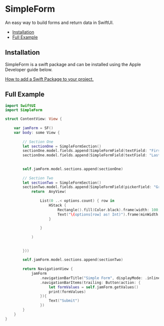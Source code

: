 # SimpleForm

An easy way to build forms and return data in SwiftUI.

* [Installation](#installation)
* [Full Example](#full-example)

## Installation

SimpleForm is a swift package and can be installed using the Apple Developer guide below.

[How to add a Swift Package to your project.](https://developer.apple.com/documentation/xcode/adding_package_dependencies_to_your_app)

## Full Example

```swift
import SwiftUI
import SimpleForm

struct ContentView: View {
    
    var jamForm = SF()
    var body: some View {
        
        // Section One
        let sectionOne = SimpleFormSection()
        sectionOne.model.fields.append(SimpleFormField(textField: "First Name", name: "first_name", value: ""))
        sectionOne.model.fields.append(SimpleFormField(textField: "Last Name", name: "last_name", value: ""))
        
        
        self.jamForm.model.sections.append(sectionOne)
        
        // Section Two
        let sectionTwo = SimpleFormSection()
        sectionTwo.model.fields.append(SimpleFormField(pickerField: "Greetings", name: "greeting", selection: 2, options: [1,13,24], display: { options in
            return  AnyView(
                
                List(0 ..< options.count) { row in
                    HStack {
                        Rectangle().fill(Color.black).frame(width: 100, height: 100)
                        Text("\(options[row] as! Int)").frame(minWidth:100)
                    }
                    
                }
                
            )
            
            
        }))
        
        self.jamForm.model.sections.append(sectionTwo)
        
        return NavigationView {
            jamForm
                .navigationBarTitle("Simple Form", displayMode: .inline)
                .navigationBarItems(trailing: Button(action: {
                    let formValues = self.jamForm.getValues()
                    print(formValues)
                }){
                    Text("Submit")
                })
        }
    }
}
```
